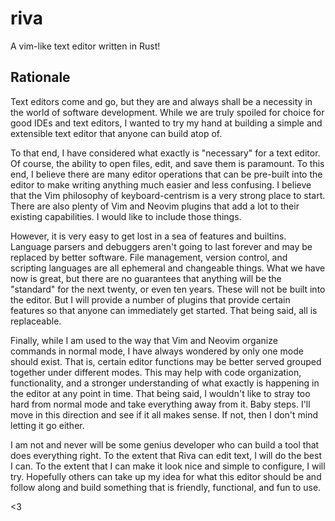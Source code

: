 # riva
A vim-like text editor written in Rust!

## Rationale
Text editors come and go, but they are and always shall be a necessity in the world of software development. While we are truly spoiled for choice for good IDEs and text editors, I wanted to try my hand at building a simple and extensible text editor that anyone can build atop of.

To that end, I have considered what exactly is "necessary" for a text editor. Of course, the ability to open files, edit, and save them is paramount. To this end, I believe there are many editor operations that can be pre-built into the editor to make writing anything much easier and less confusing. I believe that the Vim philosophy of keyboard-centrism is a very strong place to start. There are also plenty of Vim and Neovim plugins that add a lot to their existing capabilities. I would like to include those things.

However, it is very easy to get lost in a sea of features and builtins. Language parsers and debuggers aren't going to last forever and may be replaced by better software. File management, version control, and scripting languages are all ephemeral and changeable things. What we have now is great, but there are no guarantees that anything will be the "standard" for the next twenty, or even ten years. These will not be built into the editor. But I will provide a number of plugins that provide certain features so that anyone can immediately get started. That being said, all is replaceable.

Finally, while I am used to the way that Vim and Neovim organize commands in normal mode, I have always wondered by only one mode should exist. That is, certain editor functions may be better served grouped together under different modes. This may help with code organization, functionality, and a stronger understanding of what exactly is happening in the editor at any point in time. That being said, I wouldn't like to stray too hard from normal mode and take everything away from it. Baby steps. I'll move in this direction and see if it all makes sense. If not, then I don't mind letting it go either.

I am not and never will be some genius developer who can build a tool that does everything right. To the extent that Riva can edit text, I will do the best I can. To the extent that I can make it look nice and simple to configure, I will try. Hopefully others can take up my idea for what this editor should be and follow along and build something that is friendly, functional, and fun to use.

<3
